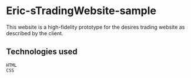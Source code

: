 # Eric-sTradingWebsite-sample

This website is a high-fidelity prototype for the desires trading website as described by the client.

## Technologies used
    HTML
    CSS
